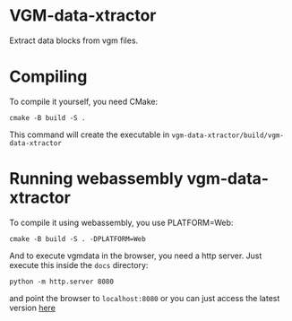 # VGM-data-xtractor

Extract data blocks from vgm files.

# Compiling

To compile it yourself, you need CMake:
```
cmake -B build -S .
```
This command will create the executable in `vgm-data-xtractor/build/vgm-data-xtractor`

# Running webassembly vgm-data-xtractor

To compile it using webassembly, you use PLATFORM=Web:
```
cmake -B build -S . -DPLATFORM=Web
```
And to execute vgmdata in the browser, you need a http server. Just execute this inside the `docs` directory:
```
python -m http.server 8080
```
and point the browser to `localhost:8080` or you can just access the latest version [here](https://pvmm.github.io/vgm-data-xtractor/)
